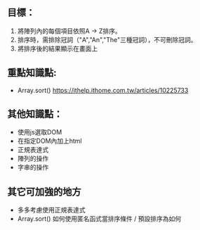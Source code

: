 
## 目標：
1. 將陣列內的每個項目依照A -> Z排序。
2. 排序時，需排除冠詞（"A","An","The"三種冠詞），不可刪除冠詞。
3. 將排序後的結果顯示在畫面上

## 重點知識點: 
- Array.sort()
  https://ithelp.ithome.com.tw/articles/10225733


## 其他知識點：
- 使用js選取DOM
- 在指定DOM內加上html
- 正規表達式
- 陣列的操作
- 字串的操作

## 其它可加強的地方
- 多多考慮使用正規表達式
- Array.sort() 如何使用匿名函式當排序條件 / 預設排序為如何
<br />  
